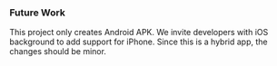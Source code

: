### Future Work

This project only creates Android APK. We invite developers with iOS background to add support for iPhone. Since this is a hybrid app, the changes should be minor.

